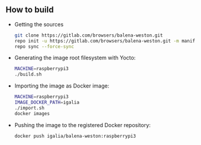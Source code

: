 ## How to build

* Getting the sources

  ```bash
  git clone https://gitlab.com/browsers/balena-weston.git
  repo init -u https://gitlab.com/browsers/balena-weston.git -m manifest-hardknott.xml -b main
  repo sync --force-sync
  ```

* Generating the image root filesystem with Yocto:

  ```bash
  MACHINE=raspberrypi3
  ./build.sh
  ```

* Importing the image as Docker image:

  ```bash
  MACHINE=raspberrypi3
  IMAGE_DOCKER_PATH=igalia
  ./import.sh
  docker images
  ```

* Pushing the image to the registered Docker repository:

  ```bash
  docker push igalia/balena-weston:raspberrypi3
  ```

